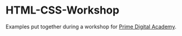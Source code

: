 # HTML-CSS-Workshop
Examples put together during a workshop for [Prime Digital Academy](http://primeacademy.io).
